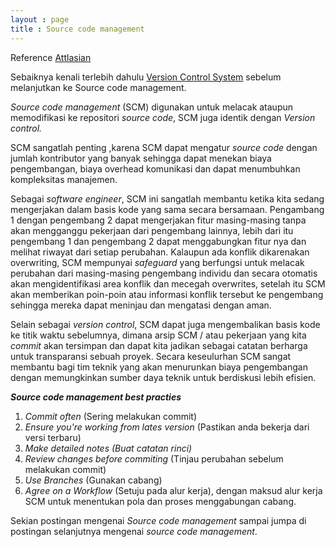 ```yaml
---
layout : page
title : Source code management
---
```


Reference [Attlasian](https://www.atlassian.com/git/tutorials/source-code-management)

Sebaiknya kenali terlebih dahulu [Version Control System](https://mhanifmuhsin.github.io/mDoc/vcs/2020/07/22/mengenal-version-control-system.html) sebelum melanjutkan ke Source code management.

_Source code management_ (SCM) digunakan untuk melacak ataupun memodifikasi ke repositori _source code_, SCM juga identik dengan _Version control._

SCM sangatlah penting ,karena SCM dapat mengatur _source code_ dengan jumlah kontributor yang banyak sehingga dapat menekan biaya pengembangan, biaya overhead komunikasi dan dapat menumbuhkan kompleksitas manajemen. 

Sebagai _software engineer_, SCM ini sangatlah membantu ketika kita sedang mengerjakan dalam basis kode yang sama secara bersamaan. Pengambang 1 dengan pengembang 2 dapat mengerjakan fitur masing-masing tanpa akan mengganggu pekerjaan dari pengembang lainnya, lebih dari itu pengembang 1 dan pengembang 2 dapat menggabungkan fitur nya dan melihat riwayat dari setiap perubahan. Kalaupun ada konflik dikarenakan overwriting, SCM mempunyai _safeguard_ yang berfungsi untuk melacak perubahan dari masing-masing pengembang individu dan secara otomatis akan mengidentifikasi area konflik dan mecegah overwrites, setelah itu SCM akan memberikan poin-poin atau informasi konflik tersebut ke pengembang sehingga mereka dapat meninjau dan mengatasi dengan aman.

Selain sebagai _version control_, SCM dapat juga mengembalikan basis kode ke titik waktu sebelumnya, dimana arsip SCM / atau pekerjaan yang kita _commit_ akan tersimpan dan dapat kita jadikan sebagai catatan berharga untuk transparansi sebuah proyek. Secara keseulurhan SCM sangat membantu bagi tim teknik yang akan menurunkan biaya pengembangan dengan memungkinkan sumber daya teknik untuk berdiskusi lebih efisien.

***Source code management best practies***
1. _Commit often_ (Sering melakukan commit)
2. _Ensure you're working from lates version_ (Pastikan anda bekerja dari versi terbaru)
3. _Make detailed notes (Buat catatan rinci)_
4. _Review changes before commiting_ (Tinjau perubahan sebelum melakukan commit)
5. _Use Branches_ (Gunakan cabang)
6. _Agree on a Workflow_ (Setuju pada alur kerja), dengan maksud alur kerja SCM untuk menentukan pola dan proses menggabungan cabang.

Sekian postingan mengenai _Source code management_ sampai jumpa di postingan selanjutnya mengenai _source code management_.